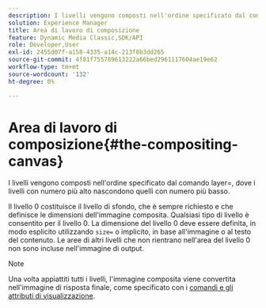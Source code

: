 ```yaml
---
description: I livelli vengono composti nell'ordine specificato dal comando layer=, dove i livelli con numero più alto nascondono quelli con numero più basso.
solution: Experience Manager
title: Area di lavoro di composizione
feature: Dynamic Media Classic,SDK/API
role: Developer,User
exl-id: 2455d07f-a158-4335-a14c-213f8b3dd265
source-git-commit: 4f81f755789613222a66bed2961117604ae19e62
workflow-type: tm+mt
source-wordcount: '132'
ht-degree: 0%

---
```


# Area di lavoro di composizione{#the-compositing-canvas}

I livelli vengono composti nell&#39;ordine specificato dal comando layer=, dove i livelli con numero più alto nascondono quelli con numero più basso.

Il livello 0 costituisce il livello di sfondo, che è sempre richiesto e che definisce le dimensioni dell&#39;immagine composita. Qualsiasi tipo di livello è consentito per il livello 0. La dimensione del livello 0 deve essere definita, in modo esplicito utilizzando `size=` o implicito, in base all&#39;immagine o al testo del contenuto. Le aree di altri livelli che non rientrano nell&#39;area del livello 0 non sono incluse nell&#39;immagine di output.

>[!NOTE]
>
>Una volta appiattiti tutti i livelli, l&#39;immagine composita viene convertita nell&#39;immagine di risposta finale, come specificato con i [comandi e gli attributi di visualizzazione](../../../../../../is-api/http-ref/image-serving-api-ref/c-http-protocol-reference/c-syntax-and-features/c-command-overview/r-view-commands-and-attributes.md#reference-8b3d637d080a47a4ba669a7f0de2ba90).
